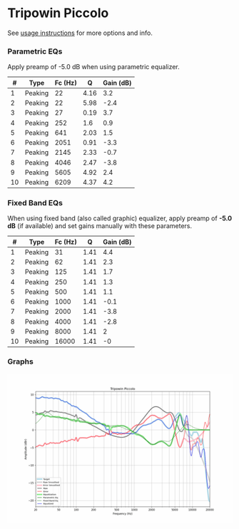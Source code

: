 # Tripowin Piccolo
See [usage instructions](https://github.com/jaakkopasanen/AutoEq#usage) for more options and info.

### Parametric EQs
Apply preamp of -5.0 dB when using parametric equalizer.

|   # | Type    |   Fc (Hz) |    Q |   Gain (dB) |
|-----|---------|-----------|------|-------------|
|   1 | Peaking |        22 | 4.16 |         3.2 |
|   2 | Peaking |        22 | 5.98 |        -2.4 |
|   3 | Peaking |        27 | 0.19 |         3.7 |
|   4 | Peaking |       252 | 1.6  |         0.9 |
|   5 | Peaking |       641 | 2.03 |         1.5 |
|   6 | Peaking |      2051 | 0.91 |        -3.3 |
|   7 | Peaking |      2145 | 2.33 |        -0.7 |
|   8 | Peaking |      4046 | 2.47 |        -3.8 |
|   9 | Peaking |      5605 | 4.92 |         2.4 |
|  10 | Peaking |      6209 | 4.37 |         4.2 |

### Fixed Band EQs
When using fixed band (also called graphic) equalizer, apply preamp of **-5.0 dB** (if available) and set gains manually with these parameters.

|   # | Type    |   Fc (Hz) |    Q |   Gain (dB) |
|-----|---------|-----------|------|-------------|
|   1 | Peaking |        31 | 1.41 |         4.4 |
|   2 | Peaking |        62 | 1.41 |         2.3 |
|   3 | Peaking |       125 | 1.41 |         1.7 |
|   4 | Peaking |       250 | 1.41 |         1.3 |
|   5 | Peaking |       500 | 1.41 |         1.1 |
|   6 | Peaking |      1000 | 1.41 |        -0.1 |
|   7 | Peaking |      2000 | 1.41 |        -3.8 |
|   8 | Peaking |      4000 | 1.41 |        -2.8 |
|   9 | Peaking |      8000 | 1.41 |         2   |
|  10 | Peaking |     16000 | 1.41 |        -0   |

### Graphs
![](./Tripowin%20Piccolo.png)
